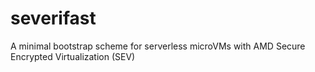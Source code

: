 # severifast
A minimal bootstrap scheme for serverless microVMs with AMD Secure Encrypted Virtualization (SEV)
